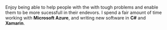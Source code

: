 Enjoy being able to help people with the with tough problems and enable them to be more sucessfull in their endevors. I spend a fair amount of time working with **Microsoft Azure**, and writing new software in **C#** and **Xamarin**.
